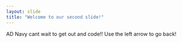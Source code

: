 ```yaml
---
layout: slide
title: "Welcome to our second slide!"
---
```

AD Navy cant wait to get out and code!! 
Use the left arrow to go back!
